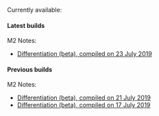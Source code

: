 Currently available:

#### Latest builds

M2 Notes:
- [Differentiation (beta), compiled on 23 July 2019](https://github.com/fivetriplestar/fivetriplestar.github.io/blob/master/resources/Mathematics%20EP%20M2/Notes/M2_Differentiation_2019Jul23_beta.pdf)

#### Previous builds

M2 Notes:
- [Differentiation (beta), compiled on 21 July 2019](https://github.com/fivetriplestar/fivetriplestar.github.io/blob/master/resources/Mathematics%20EP%20M2/Notes/M2_Differentiation_2019Jul21_beta.pdf)
- [Differentiation (beta), compiled on 17 July 2019](https://github.com/fivetriplestar/fivetriplestar.github.io/blob/master/resources/Mathematics%20EP%20M2/Notes/M2_Differentiation_2019Jul17_beta.pdf)
